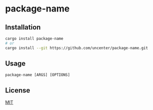 # package-name

## Installation

```sh
cargo install package-name
# or
cargo install --git https://github.com/uncenter/package-name.git
```

## Usage

```
package-name [ARGS] [OPTIONS]
```

## License

[MIT](LICENSE)
